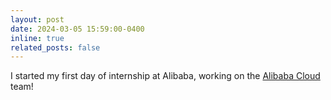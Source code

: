 ```yaml
---
layout: post
date: 2024-03-05 15:59:00-0400
inline: true
related_posts: false
---
```


I started my first day of internship at Alibaba, working on the [Alibaba Cloud](https://www.alibabacloud.com/) team!